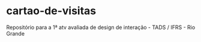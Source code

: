 # cartao-de-visitas
Repositório para a 1ª atv avaliada de design de interação - TADS / IFRS - Rio Grande
